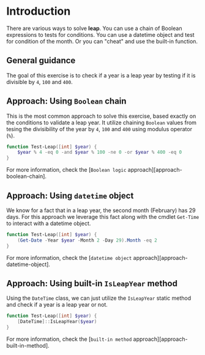 # Introduction

There are various ways to solve **leap**.
You can use a chain of Boolean expressions to tests for conditions.
You can use a datetime object and test for condition of the month.
Or you can "cheat" and use the built-in function.

## General guidance

The goal of this exercise is to check if a year is a leap year by testing if it is divisible by `4`, `100` and `400`.

## Approach: Using `Boolean` chain

This is the most common approach to solve this exercise, based exactly on the conditions to validate a leap year.
It utilize chaining `Boolean` values from tesing the divisibility of the year by `4`, `100` and `400` using modulus operator (`%`).

```powershell
function Test-Leap([int] $year) {
    $year % 4 -eq 0 -and $year % 100 -ne 0 -or $year % 400 -eq 0
}
```

For more information, check the [`Boolean logic` approach][approach-boolean-chain].

## Approach: Using `datetime` object

We know for a fact that in a leap year, the second month (February) has 29 days.
For this approach we leverage this fact along with the cmdlet `Get-Time` to interact with a datetime object.

```powershell
function Test-Leap([int] $year) {
    (Get-Date -Year $year -Month 2 -Day 29).Month -eq 2
}
```

For more information, check the [`datetime object` approach][approach-datetime-object].

## Approach: Using built-in `IsLeapYear` method

Using the `DateTime` class, we can just utilize the `IsLeapYear` static method and check if a year is a leap year or not.

```powershell
function Test-Leap([int] $year) {
    [DateTime]::IsLeapYear($year)
}
```

For more information, check the [`built-in method` approach][approach-built-in-method].